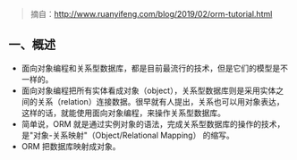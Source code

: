 > 摘自：http://www.ruanyifeng.com/blog/2019/02/orm-tutorial.html

## 一、概述
* 面向对象编程和关系型数据库，都是目前最流行的技术，但是它们的模型是不一样的。
* 面向对象编程把所有实体看成对象（object），关系型数据库则是采用实体之间的关系（relation）连接数据。很早就有人提出，关系也可以用对象表达，这样的话，就能使用面向对象编程，来操作关系型数据库。
* 简单说，ORM 就是通过实例对象的语法，完成关系型数据库的操作的技术，是"对象-关系映射"（Object/Relational Mapping） 的缩写。
* ORM 把数据库映射成对象。
